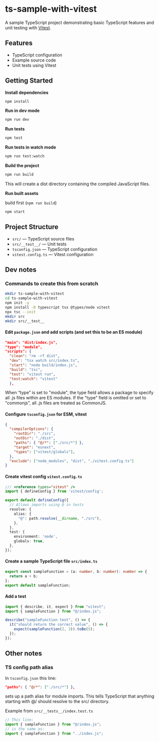 # ts-sample-with-vitest

A sample TypeScript project demonstrating basic TypeScript features and unit testing with [Vitest](https://vitest.dev/).

## Features

- TypeScript configuration
- Example source code
- Unit tests using Vitest

## Getting Started

**Install dependencies**

```bash
npm install
```

**Run in dev mode**

```bash
npm run dev
```

**Run tests**

```bash
npm test
```

**Run tests in watch mode**

```bash
npm run test:watch
```

**Build the project**

```bash
npm run build
```

This will create a dist directory containing the compiled JavaScript files.

**Run built assets**

build first (`npm run build`)

```bash
npm start
```

## Project Structure

- `src/` — TypeScript source files
- `src/__test__/` — Unit tests
- `tsconfig.json` — TypeScript configuration
- `vitest.config.ts` — Vitest configuration

## Dev notes

### Commands to create this from scratch

```bash
mkdir ts-sample-with-vitest
cd ts-sample-with-vitest
npm init -y
npm install -D typescript tsx @types/node vitest
npx tsc --init
mkdir src
mkdir src/__test__
```

#### Edit `package.json` and add scripts (and set this to be an ES module)

```JSON
"main": "dist/index.js",
"type": "module",
"scripts": {
  "clean": "rm -rf dist",
  "dev": "tsx watch src/index.ts",
  "start": "node build/index.js",
  "build": "tsc",
  "test": "vitest run",
  "test:watch": "vitest"
  },
```

When “type” is set to "module", the type field allows a package to specify all .js files within are ES modules. If the "type" field is omitted or set to "commonjs", all .js files are treated as CommonJS.

#### Configure `tsconfig.json` for ESM, vitest

```JSON
{
  "compilerOptions": {
    "rootDir": "./src",
    "outDir": "./dist",
    "paths": { "@/*": ["./src/*"] },
    "target": "esnext",
    "types": ["vitest/globals"],
  },
  "exclude": ["node_modules", "dist", "./vitest.config.ts"]
}
```

#### Create vitest config `vitest.config.ts`

```TypeScript
/// <reference types="vitest" />
import { defineConfig } from 'vitest/config';

export default defineConfig({
  // Allows imports using @ in tests
  resolve: {
    alias: {
      "@": path.resolve(__dirname, "./src"),
    },
  },
  test: {
    environment: 'node',
    globals: true,
  },
});
```

#### Create a sample TypeScript file `src/index.ts`

```TypeScript
export const sampleFunction = (a: number, b: number): number => {
  return a + b;
};
export default sampleFunction;
```

#### Add a test

```TypeScript
import { describe, it, expect } from "vitest";
import { sampleFunction } from "@/index.js";

describe("sampleFunction test", () => {
  it("should return the correct value", () => {
    expect(sampleFunction(2, 3)).toBe(5);
  });
});
```

## Other notes

### TS config path alias

In `tsconfig.json` this line:

```JSON
"paths": { "@/*": ["./src/*"] },
```

sets up a path alias for module imports. This tells TypeScript that anything starting with @/ should resolve to the src/ directory.

Example from `src/__tests__/index.test.ts`

```TypeScript
// This line:
import { sampleFunction } from "@/index.js";
// is the same as:
import { sampleFunction } from "../index.js";
```
